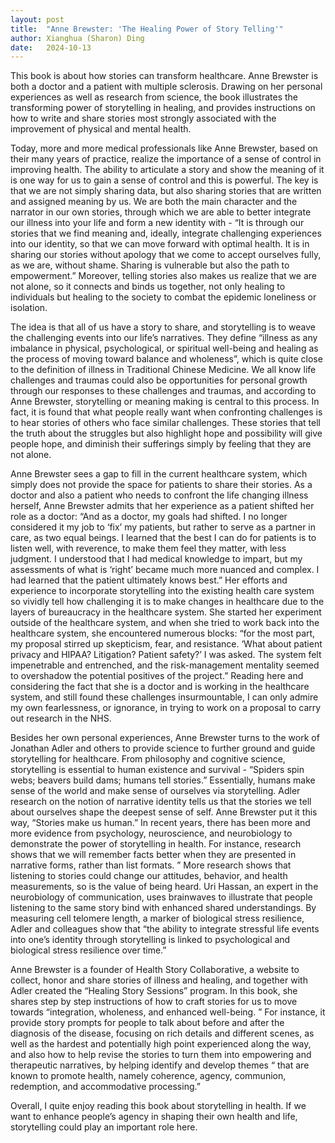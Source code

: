 ```yaml
---
layout: post
title:  "Anne Brewster: 'The Healing Power of Story Telling'"
author: Xianghua (Sharon) Ding
date:   2024-10-13
---
```


<p class="intro"><span class="dropcap">This</span> book is about how stories can transform healthcare. Anne Brewster is both a doctor and a patient with multiple sclerosis. Drawing on her personal experiences as well as research from science, the book illustrates the transforming power of storytelling in healing, and provides instructions on how to write and share stories most strongly associated with the improvement of physical and mental health.</p>

Today, more and more medical professionals like Anne Brewster, based on their many years of practice, realize the importance of a sense of control in improving health. The ability to articulate a story and show the meaning of it is one way for us to gain a sense of control and this is powerful. The key is that we are not simply sharing data, but also sharing stories that are written and assigned meaning by us. We are both the main character and the narrator in our own stories, through which we are able to better integrate our illness into your life and form a new identity with - “It is through our stories that we find meaning and, ideally, integrate challenging experiences into our identity, so that we can move forward with optimal health. It is in sharing our stories without apology that we come to accept ourselves fully, as we are, without shame. Sharing is vulnerable but also the path to empowerment.”  Moreover, telling stories also makes us realize that we are not alone, so it connects and binds us together, not only healing to individuals but healing to the society to combat the epidemic loneliness or isolation.  

The idea is that all of us have a story to share, and storytelling is to weave the challenging events into our life’s narratives. They define “illness as any imbalance in physical, psychological, or spiritual well-being and healing as the process of moving toward balance and wholeness”, which is quite close to the definition of illness in Traditional Chinese Medicine. We all know life challenges and traumas could also be opportunities for personal growth through our responses to these challenges and traumas, and according to Anne Brewster, storytelling or meaning making is central to this process. In fact, it is found that what people really want when confronting challenges is to hear stories of others who face similar challenges. These stories that tell the truth about the struggles but also highlight hope and possibility will give people hope, and diminish their sufferings simply by feeling that they are not alone. 

Anne Brewster sees a gap to fill in the current healthcare system, which simply does not provide the space for patients to share their stories. As a doctor and also a patient who needs to confront the life changing illness herself, Anne Brewster admits that her experience as a patient shifted her role as a doctor: “And as a doctor, my goals had shifted. I no longer considered it my job to ‘fix’ my patients, but rather to serve as a partner in care, as two equal beings. I learned that the best I can do for patients is to listen well, with reverence, to make them feel they matter, with less judgment. I understood that I had medical knowledge to impart, but my assessments of what is ‘right’ became much more nuanced and complex. I had learned that the patient ultimately knows best.” Her efforts and experience to incorporate storytelling into the existing health care system so vividly tell how challenging it is to make changes in healthcare due to the layers of bureaucracy in the healthcare system. She started her experiment outside of the healthcare system, and when she tried to work back into the healthcare system, she encountered numerous blocks: “for the most part, my proposal stirred up skepticism, fear, and resistance. ‘What about patient privacy and HIPAA? Litigation? Patient safety?’ I was asked. The system felt impenetrable and entrenched, and the risk-management mentality seemed to overshadow the potential positives of the project.”  Reading here and considering the fact that she is a doctor and is working in the healthcare system, and still found these challenges insurmountable, I can only admire my own fearlessness, or ignorance, in trying to work on a proposal to carry out research in the NHS. 

Besides her own personal experiences, Anne Brewster turns to the work of Jonathan Adler and others to provide science to further ground and guide storytelling for healthcare. From philosophy and cognitive science, storytelling is essential to human existence and survival - “Spiders spin webs; beavers build dams; humans tell stories.” Essentially, humans make sense of the world and make sense of ourselves via storytelling. Adler research on the notion of narrative identity  tells us that the stories we tell about ourselves shape the deepest sense of self. Anne Brewster put it this way, “Stories make us human.”  In recent years, there has been more and more evidence from psychology, neuroscience, and neurobiology to demonstrate the power of storytelling in health. For instance, research shows that we will remember facts better when they are presented in narrative forms, rather than list formats. ” More research shows that listening to stories could change our attitudes, behavior, and health measurements, so is the value of being heard. Uri Hassan, an expert in the neurobiology of communication, uses brainwaves to illustrate that people listening to the same story bind with enhanced shared understandings.  By measuring cell telomere length, a marker of biological stress resilience,  Adler and colleagues show that “the ability to integrate stressful life events into one’s identity through storytelling is linked to psychological and biological stress resilience over time.”

Anne Brewster is a founder of Health Story Collaborative, a website to collect, honor and share stories of illness and healing,  and together with Adler created the “Healing Story Sessions” program. In this book, she shares step by step instructions of how to craft stories for us to move towards “integration, wholeness, and enhanced well-being. ” For instance, it provide story prompts for people to talk about before and after the diagnosis of the disease, focusing on rich details and different scenes, as well as the hardest and potentially high point experienced along the way, and also how to help revise the stories to turn them into empowering and therapeutic narratives, by helping identify and develop themes “ that are known to promote health, namely coherence, agency, communion, redemption, and accommodative processing.”

Overall, I quite enjoy reading this book about storytelling in health. If we want to enhance people’s agency in shaping their own health and life, storytelling could play an important role here.
